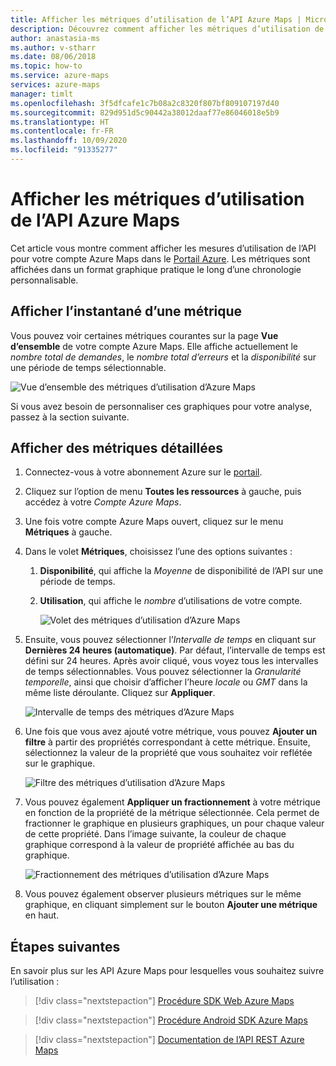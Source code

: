 ```yaml
---
title: Afficher les métriques d’utilisation de l’API Azure Maps | Microsoft Azure Maps
description: Découvrez comment afficher les métriques d’utilisation de l’API Azure Maps, comme le nombre total de demandes, le nombre total d’erreurs et la disponibilité. Découvrez comment filtrer les données et fractionner les résultats.
author: anastasia-ms
ms.author: v-stharr
ms.date: 08/06/2018
ms.topic: how-to
ms.service: azure-maps
services: azure-maps
manager: timlt
ms.openlocfilehash: 3f5dfcafe1c7b08a2c8320f807bf809107197d40
ms.sourcegitcommit: 829d951d5c90442a38012daaf77e86046018e5b9
ms.translationtype: HT
ms.contentlocale: fr-FR
ms.lasthandoff: 10/09/2020
ms.locfileid: "91335277"
---
```

# <a name="view-azure-maps-api-usage-metrics"></a>Afficher les métriques d’utilisation de l’API Azure Maps

Cet article vous montre comment afficher les mesures d’utilisation de l’API pour votre compte Azure Maps dans le [Portail Azure](https://portal.azure.com). Les métriques sont affichées dans un format graphique pratique le long d’une chronologie personnalisable.

## <a name="view-metric-snapshot"></a>Afficher l’instantané d’une métrique

Vous pouvez voir certaines métriques courantes sur la page **Vue d’ensemble** de votre compte Azure Maps. Elle affiche actuellement le *nombre total de demandes*, le *nombre total d’erreurs* et la *disponibilité* sur une période de temps sélectionnable.

![Vue d’ensemble des métriques d’utilisation d’Azure Maps](media/how-to-view-api-usage/portal-overview.png)

Si vous avez besoin de personnaliser ces graphiques pour votre analyse, passez à la section suivante.

## <a name="view-detailed-metrics"></a>Afficher des métriques détaillées

1. Connectez-vous à votre abonnement Azure sur le [portail](https://portal.azure.com).

2. Cliquez sur l’option de menu **Toutes les ressources** à gauche, puis accédez à votre *Compte Azure Maps*.

3. Une fois votre compte Azure Maps ouvert, cliquez sur le menu **Métriques** à gauche.

4. Dans le volet **Métriques**, choisissez l’une des options suivantes :

   1. **Disponibilité**, qui affiche la *Moyenne* de disponibilité de l’API sur une période de temps.
   2. **Utilisation**, qui affiche le *nombre* d’utilisations de votre compte.

      ![Volet des métriques d’utilisation d’Azure Maps](media/how-to-view-api-usage/portal-metrics.png)

5. Ensuite, vous pouvez sélectionner l’*Intervalle de temps* en cliquant sur **Dernières 24 heures (automatique)**. Par défaut, l’intervalle de temps est défini sur 24 heures. Après avoir cliqué, vous voyez tous les intervalles de temps sélectionnables. Vous pouvez sélectionner la *Granularité temporelle*, ainsi que choisir d’afficher l’heure *locale* ou *GMT* dans la même liste déroulante. Cliquez sur **Appliquer**.

    ![Intervalle de temps des métriques d’Azure Maps](media/how-to-view-api-usage/time-range.png)

6. Une fois que vous avez ajouté votre métrique, vous pouvez **Ajouter un filtre** à partir des propriétés correspondant à cette métrique. Ensuite, sélectionnez la valeur de la propriété que vous souhaitez voir reflétée sur le graphique.

    ![Filtre des métriques d’utilisation d’Azure Maps](media/how-to-view-api-usage/filter.png)

7. Vous pouvez également **Appliquer un fractionnement** à votre métrique en fonction de la propriété de la métrique sélectionnée. Cela permet de fractionner le graphique en plusieurs graphiques, un pour chaque valeur de cette propriété. Dans l’image suivante, la couleur de chaque graphique correspond à la valeur de propriété affichée au bas du graphique.

    ![Fractionnement des métriques d’utilisation d’Azure Maps](media/how-to-view-api-usage/splitting.png)

8. Vous pouvez également observer plusieurs métriques sur le même graphique, en cliquant simplement sur le bouton **Ajouter une métrique** en haut.

## <a name="next-steps"></a>Étapes suivantes

En savoir plus sur les API Azure Maps pour lesquelles vous souhaitez suivre l’utilisation :
> [!div class="nextstepaction"] 
> [Procédure SDK Web Azure Maps](how-to-use-map-control.md)

> [!div class="nextstepaction"] 
> [Procédure Android SDK Azure Maps](how-to-use-android-map-control-library.md)

> [!div class="nextstepaction"]
> [Documentation de l’API REST Azure Maps](https://docs.microsoft.com/rest/api/maps)
